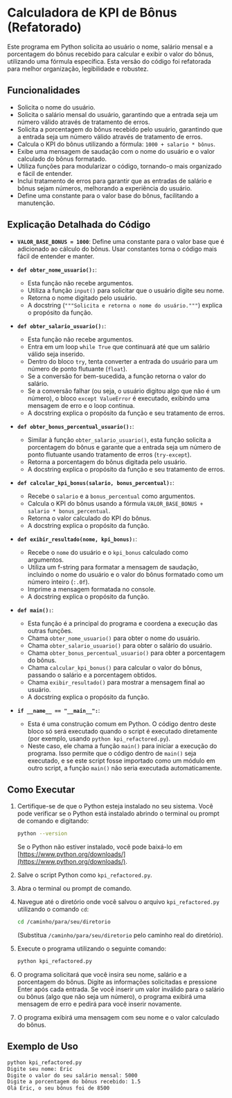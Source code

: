 # Calculadora de KPI de Bônus (Refatorado)

Este programa em Python solicita ao usuário o nome, salário mensal e a porcentagem do bônus recebido para calcular e exibir o valor do bônus, utilizando uma fórmula específica. Esta versão do código foi refatorada para melhor organização, legibilidade e robustez.

## Funcionalidades

* Solicita o nome do usuário.
* Solicita o salário mensal do usuário, garantindo que a entrada seja um número válido através de tratamento de erros.
* Solicita a porcentagem do bônus recebido pelo usuário, garantindo que a entrada seja um número válido através de tratamento de erros.
* Calcula o KPI do bônus utilizando a fórmula: `1000 + salario * bônus`.
* Exibe uma mensagem de saudação com o nome do usuário e o valor calculado do bônus formatado.
* Utiliza funções para modularizar o código, tornando-o mais organizado e fácil de entender.
* Inclui tratamento de erros para garantir que as entradas de salário e bônus sejam números, melhorando a experiência do usuário.
* Define uma constante para o valor base do bônus, facilitando a manutenção.

## Explicação Detalhada do Código

* **`VALOR_BASE_BONUS = 1000`**: Define uma constante para o valor base que é adicionado ao cálculo do bônus. Usar constantes torna o código mais fácil de entender e manter.

* **`def obter_nome_usuario():`**:
    * Esta função não recebe argumentos.
    * Utiliza a função `input()` para solicitar que o usuário digite seu nome.
    * Retorna o nome digitado pelo usuário.
    * A docstring (`"""Solicita e retorna o nome do usuário."""`) explica o propósito da função.

* **`def obter_salario_usuario():`**:
    * Esta função não recebe argumentos.
    * Entra em um loop `while True` que continuará até que um salário válido seja inserido.
    * Dentro do bloco `try`, tenta converter a entrada do usuário para um número de ponto flutuante (`float`).
    * Se a conversão for bem-sucedida, a função retorna o valor do salário.
    * Se a conversão falhar (ou seja, o usuário digitou algo que não é um número), o bloco `except ValueError` é executado, exibindo uma mensagem de erro e o loop continua.
    * A docstring explica o propósito da função e seu tratamento de erros.

* **`def obter_bonus_percentual_usuario():`**:
    * Similar à função `obter_salario_usuario()`, esta função solicita a porcentagem do bônus e garante que a entrada seja um número de ponto flutuante usando tratamento de erros (`try-except`).
    * Retorna a porcentagem do bônus digitada pelo usuário.
    * A docstring explica o propósito da função e seu tratamento de erros.

* **`def calcular_kpi_bonus(salario, bonus_percentual):`**:
    * Recebe o `salario` e a `bonus_percentual` como argumentos.
    * Calcula o KPI do bônus usando a fórmula `VALOR_BASE_BONUS + salario * bonus_percentual`.
    * Retorna o valor calculado do KPI do bônus.
    * A docstring explica o propósito da função.

* **`def exibir_resultado(nome, kpi_bonus):`**:
    * Recebe o `nome` do usuário e o `kpi_bonus` calculado como argumentos.
    * Utiliza um f-string para formatar a mensagem de saudação, incluindo o nome do usuário e o valor do bônus formatado como um número inteiro (`:.0f`).
    * Imprime a mensagem formatada no console.
    * A docstring explica o propósito da função.

* **`def main():`**:
    * Esta função é a principal do programa e coordena a execução das outras funções.
    * Chama `obter_nome_usuario()` para obter o nome do usuário.
    * Chama `obter_salario_usuario()` para obter o salário do usuário.
    * Chama `obter_bonus_percentual_usuario()` para obter a porcentagem do bônus.
    * Chama `calcular_kpi_bonus()` para calcular o valor do bônus, passando o salário e a porcentagem obtidos.
    * Chama `exibir_resultado()` para mostrar a mensagem final ao usuário.
    * A docstring explica o propósito da função.

* **`if __name__ == "__main__":`**:
    * Esta é uma construção comum em Python. O código dentro deste bloco só será executado quando o script é executado diretamente (por exemplo, usando `python kpi_refactored.py`).
    * Neste caso, ele chama a função `main()` para iniciar a execução do programa. Isso permite que o código dentro de `main()` seja executado, e se este script fosse importado como um módulo em outro script, a função `main()` não seria executada automaticamente.

## Como Executar

1.  Certifique-se de que o Python esteja instalado no seu sistema. Você pode verificar se o Python está instalado abrindo o terminal ou prompt de comando e digitando:
    ```bash
    python --version
    ```
    Se o Python não estiver instalado, você pode baixá-lo em [https://www.python.org/downloads/](https://www.python.org/downloads/).

2.  Salve o script Python como `kpi_refactored.py`.

3.  Abra o terminal ou prompt de comando.

4.  Navegue até o diretório onde você salvou o arquivo `kpi_refactored.py` utilizando o comando `cd`:
    ```bash
    cd /caminho/para/seu/diretorio
    ```
    (Substitua `/caminho/para/seu/diretorio` pelo caminho real do diretório).

5.  Execute o programa utilizando o seguinte comando:
    ```bash
    python kpi_refactored.py
    ```

6.  O programa solicitará que você insira seu nome, salário e a porcentagem do bônus. Digite as informações solicitadas e pressione Enter após cada entrada. Se você inserir um valor inválido para o salário ou bônus (algo que não seja um número), o programa exibirá uma mensagem de erro e pedirá para você inserir novamente.

7.  O programa exibirá uma mensagem com seu nome e o valor calculado do bônus.

## Exemplo de Uso

```bash
python kpi_refactored.py
Digite seu nome: Eric
Digite o valor do seu salário mensal: 5000
Digite a porcentagem do bônus recebido: 1.5
Olá Eric, o seu bônus foi de 8500
```